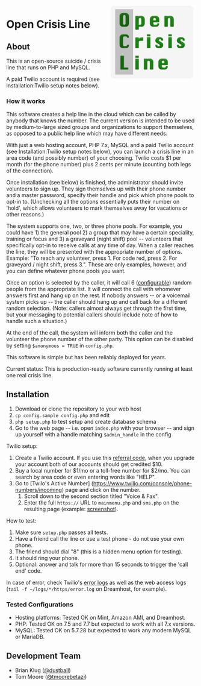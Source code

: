 <img align="right" src="ocl-logo.png" width="220" style="margin:7px; border-radius:10px" />

# Open Crisis Line

## About

This is an open-source suicide / crisis line that runs on PHP and MySQL.

A paid Twilio account is required (see Installation:Twilio setup notes below).  

### How it works

This software creates a help line in the cloud which can be called by anybody that knows the number.  The current version is intended to be used by medium-to-large sized groups and organizations to support themselves, as opposed to a public help line which may have different needs.

With just a web hosting account, PHP 7.x, MySQL and a paid Twilio account (see Installation:Twilio setup notes below), you can launch a crisis line in an area code (and possibly number) of your choosing. Twilio costs $1 per month (for the phone number) plus 2 cents per minute (counting both legs of the connection). 

Once installation (see below) is finished, the administrator should invite volunteers to sign up.  They sign themselves up with their phone number and a master password, specify their handle and pick which phone pools to opt-in to. (Unchecking all the options essentially puts their number on 'hold', which allows volunteers to mark themselves away for vacations or other reasons.)  

The system supports one, two, or three phone pools.  For example, you could have 1) the general pool 2) a group that may have a certain speciality, training or focus and 3) a graveyard (night shift) pool -- volunteers that specifically opt-in to receive calls at any time of day.  When a caller reaches the line, they will be presented with the appropriate number of options.  Example: "To reach any volunteer, press 1. For code red, press 2.  For graveyard / night shift, press 3.".  These are only examples, however, and you can define whatever phone pools you want.

Once an option is selected by the caller, it will call 6 ([configurable](https://github.com/dustball/opencrisisline/blob/master/config.sample)) random people from the appropriate list.  It will connect the call with whomever answers first and hang up on the rest.  If nobody answers -- or a voicemail system picks up -- the caller should hang up and call back for a different random selection.  (Note: callers almost always get through the first time, but your messaging to potential callers should include note of how to handle such a situation.)

At the end of the call, the system will inform both the caller and the volunteer the phone number of the other party.  This option can be disabled by setting `$anonymous = TRUE`  in `config.php`.  

This software is simple but has been reliably deployed for years.

Current status: This is production-ready software currently running at least one real crisis line.

## Installation

1. Download or clone the repository to your web host
1. `cp config.sample config.php` and edit
1. `php setup.php` to test setup and create database schema 
1. Go to the web page -- i.e. open `index.php` with your browser -- and sign up yourself with a handle matching `$admin_handle` in the config

Twilio setup:

1. Create a Twilio account. If you use this [referral code](https://www.twilio.com/referral/WU8oSC), when you upgrade your account both of our accounts should get credited $10.
1. Buy a local number for $1/mo or a toll-free number for $2/mo.  You can search by area code or even entering words like "HELP".
1. Go to [Twilo's Active Number] (https://www.twilio.com/console/phone-numbers/incoming) page and click on the number.
    1. Scroll down to the second section titled "Voice & Fax".
    1. Enter the full `https://` URL to `mainmenu.php` and `sms.php` on the resulting page (example: [screenshot](https://i.imgur.com/0jy992M.png)).

How to test:

1. Make sure `setup.php` passes all tests.
1. Have a friend call the line or use a test phone - do not use your own phone.
1. The friend should dial "8" (this is a hidden menu option for testing).
1. It should ring your phone.  
1. Optional: answer and talk for more than 15 seconds to trigger the 'call end' code.

In case of error, check Twilio's [error logs](https://www.twilio.com/console/debugger) as well as the web access logs (`tail -f ~/logs/*/https/error.log` on Dreamhost, for example).

### Tested Configurations

* Hosting platforms: Tested OK on Mint, Amazon AMI, and Dreamhost.   
* PHP: Tested OK on 7.5 and 7.7 but expected to work with all 7.x versions.
* MySQL: Tested OK on 5.7.28 but expected to work any modern MySQL or MariaDB.

## Development Team

* Brian Klug ([@dustball](https://github.com/dustball))
* Tom Moore ([@tmoorebetazi](https://github.com/dtmoorebetazi))
